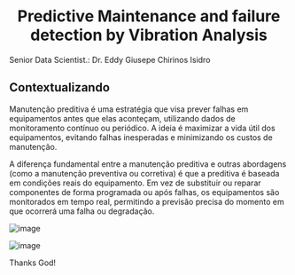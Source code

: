 # <h1 align="center">Predictive Maintenance and failure detection by Vibration Analysis</h1>

Senior Data Scientist.: Dr. Eddy Giusepe Chirinos Isidro

## Contextualizando

Manutenção preditiva é uma estratégia que visa prever falhas em equipamentos antes que elas aconteçam, utilizando dados de monitoramento contínuo ou periódico. A ideia é maximizar a vida útil dos equipamentos, evitando falhas inesperadas e minimizando os custos de manutenção.

A diferença fundamental entre a manutenção preditiva e outras abordagens (como a manutenção preventiva ou corretiva) é que a preditiva é baseada em condições reais do equipamento. Em vez de substituir ou reparar componentes de forma programada ou após falhas, os equipamentos são monitorados em tempo real, permitindo a previsão precisa do momento em que ocorrerá uma falha ou degradação.

![image](https://github.com/user-attachments/assets/85e917d7-dae7-4763-a297-2831b44fc28d)


![image](https://github.com/user-attachments/assets/9f5efba7-538c-4295-b7b8-8b8fdb63cff2)


























Thanks God!
